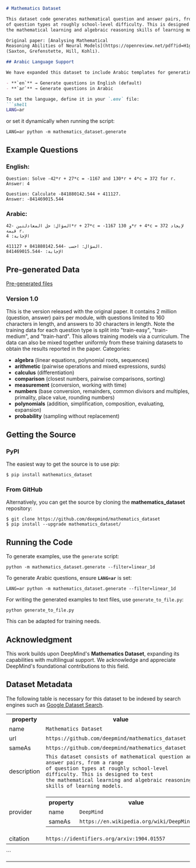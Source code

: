 ```markdown
# Mathematics Dataset

This dataset code generates mathematical question and answer pairs, from a range
of question types at roughly school-level difficulty. This is designed to test
the mathematical learning and algebraic reasoning skills of learning models.

Original paper: [Analysing Mathematical
Reasoning Abilities of Neural Models](https://openreview.net/pdf?id=H1gR5iR5FX)
(Saxton, Grefenstette, Hill, Kohli).

## Arabic Language Support

We have expanded this dataset to include Arabic templates for generating mathematical questions. The language can be selected using the `.env` variable **`LANG`**, which can be set to:

- **`en`** → Generate questions in English (default)
- **`ar`** → Generate questions in Arabic

To set the language, define it in your `.env` file:
```shell
LANG=ar
```
or set it dynamically when running the script:
```shell
LANG=ar python -m mathematics_dataset.generate
```

## Example Questions

### English:
```
Question: Solve -42*r + 27*c = -1167 and 130*r + 4*c = 372 for r.
Answer: 4

Question: Calculate -841880142.544 + 411127.
Answer: -841469015.544
```

### Arabic:
```
السؤال: حل المعادلتين -42*r + 27*c = -1167 و 130*r + 4*c = 372 لإيجاد قيمة r.
الإجابة: 4

السؤال: احسب -841880142.544 + 411127.
الإجابة: -841469015.544
```

## Pre-generated Data

[Pre-generated files](https://console.cloud.google.com/storage/browser/mathematics-dataset)

### Version 1.0

This is the version released with the original paper. It contains 2 million
(question, answer) pairs per module, with questions limited to 160 characters in
length, and answers to 30 characters in length. Note the training data for each
question type is split into "train-easy", "train-medium", and "train-hard". This
allows training models via a curriculum. The data can also be mixed together
uniformly from these training datasets to obtain the results reported in the
paper. Categories:

* **algebra** (linear equations, polynomial roots, sequences)
* **arithmetic** (pairwise operations and mixed expressions, surds)
* **calculus** (differentiation)
* **comparison** (closest numbers, pairwise comparisons, sorting)
* **measurement** (conversion, working with time)
* **numbers** (base conversion, remainders, common divisors and multiples,
  primality, place value, rounding numbers)
* **polynomials** (addition, simplification, composition, evaluating, expansion)
* **probability** (sampling without replacement)

## Getting the Source

### PyPI

The easiest way to get the source is to use pip:

```shell
$ pip install mathematics_dataset
```

### From GitHub

Alternatively, you can get the source by cloning the **mathematics_dataset** repository:

```shell
$ git clone https://github.com/deepmind/mathematics_dataset
$ pip install --upgrade mathematics_dataset/
```

## Running the Code

To generate examples, use the `generate` script:

```shell
python -m mathematics_dataset.generate --filter=linear_1d
```

To generate Arabic questions, ensure **`LANG=ar`** is set:

```shell
LANG=ar python -m mathematics_dataset.generate --filter=linear_1d
```

For writing the generated examples to text files, use `generate_to_file.py`:

```shell
python generate_to_file.py
```

This can be adapted for training needs.

## Acknowledgment

This work builds upon DeepMind's **Mathematics Dataset**, expanding its capabilities with multilingual support. We acknowledge and appreciate DeepMind's foundational contributions to this field.

## Dataset Metadata
The following table is necessary for this dataset to be indexed by search
engines such as <a href="https://g.co/datasetsearch">Google Dataset Search</a>.
<div itemscope itemtype="http://schema.org/Dataset">
<table>
  <tr>
    <th>property</th>
    <th>value</th>
  </tr>
  <tr>
    <td>name</td>
    <td><code itemprop="name">Mathematics Dataset</code></td>
  </tr>
  <tr>
    <td>url</td>
    <td><code itemprop="url">https://github.com/deepmind/mathematics_dataset</code></td>
  </tr>
  <tr>
    <td>sameAs</td>
    <td><code itemprop="sameAs">https://github.com/deepmind/mathematics_dataset</code></td>
  </tr>
  <tr>
    <td>description</td>
    <td><code itemprop="description">This dataset consists of mathematical question and answer pairs, from a range
of question types at roughly school-level difficulty. This is designed to test
the mathematical learning and algebraic reasoning skills of learning models.</code></td>
  </tr>
  <tr>
    <td>provider</td>
    <td>
      <div itemscope itemtype="http://schema.org/Organization" itemprop="provider">
        <table>
          <tr>
            <th>property</th>
            <th>value</th>
          </tr>
          <tr>
            <td>name</td>
            <td><code itemprop="name">DeepMind</code></td>
          </tr>
          <tr>
            <td>sameAs</td>
            <td><code itemprop="sameAs">https://en.wikipedia.org/wiki/DeepMind</code></td>
          </tr>
        </table>
      </div>
    </td>
  </tr>
  <tr>
    <td>citation</td>
    <td><code itemprop="citation">https://identifiers.org/arxiv:1904.01557</code></td>
  </tr>
</table>
</div>
```

---
